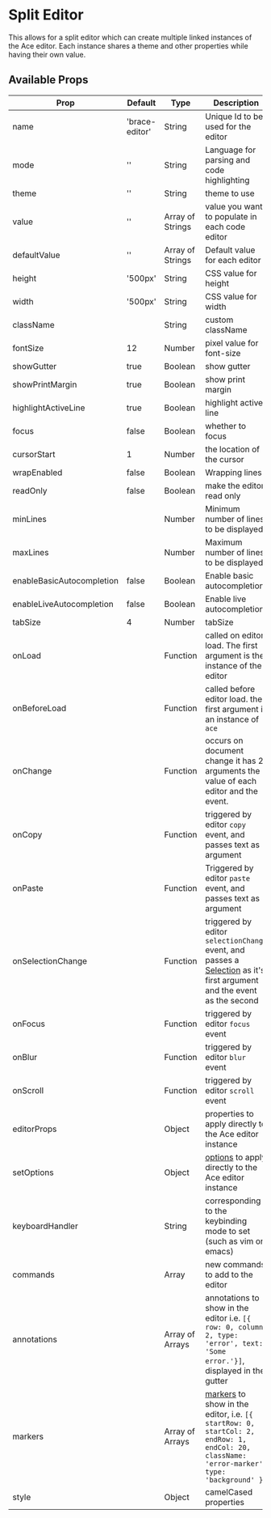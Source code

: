 # Split Editor

This allows for a split editor which can create multiple linked instances of the Ace editor. Each instance shares a theme and other properties while having their own value.

## Available Props

|Prop|Default|Type|Description|
|-----|------|-----|-----|
|name| 'brace-editor'| String |Unique Id to be used for the editor|
|mode| ''| String |Language for parsing and code highlighting|
|theme| ''| String |theme to use|
|value | ''| Array of Strings | value you want to populate in each code editor|
|defaultValue | ''| Array of Strings |Default value for each editor|
|height| '500px'| String |CSS value for height|
|width| '500px'| String |CSS value for width|
|className| | String |custom className|
|fontSize| 12| Number |pixel value for font-size|
|showGutter| true| Boolean | show gutter |
|showPrintMargin| true| Boolean| show print margin |
|highlightActiveLine| true| Boolean| highlight active line|
|focus| false| Boolean| whether to focus
|cursorStart| 1| Number| the location of the cursor
|wrapEnabled| false| Boolean | Wrapping lines|
|readOnly| false| Boolean| make the editor read only |
|minLines| | Number |Minimum number of lines to be displayed|
|maxLines| | Number |Maximum number of lines to be displayed|
|enableBasicAutocompletion| false| Boolean | Enable basic autocompletion|
|enableLiveAutocompletion| false| Boolean | Enable live autocompletion|
|tabSize| 4|  Number| tabSize|
|onLoad| | Function | called on editor load. The first argument is the instance of the editor |
|onBeforeLoad| | Function | called before editor load. the first argument is an instance of `ace`|
|onChange| | Function |  occurs on document change it has 2 arguments the value of each editor and the event.|
|onCopy| | Function | triggered  by editor `copy` event, and passes text as argument|
|onPaste| | Function | Triggered by editor `paste` event, and passes text as argument|
|onSelectionChange| | Function | triggered by editor `selectionChange` event, and passes a [Selection](https://ace.c9.io/#nav=api&api=selection) as it's first argument and the event as the second|
|onFocus| | Function | triggered by editor `focus` event|
|onBlur| | Function | triggered by editor `blur` event|
|onScroll| | Function | triggered by editor `scroll` event|
|editorProps| | Object | properties to apply directly to the Ace editor instance|
|setOptions| | Object | [options](https://github.com/ajaxorg/ace/wiki/Configuring-Ace) to apply directly to the Ace editor instance|
|keyboardHandler| | String | corresponding to the keybinding mode to set (such as vim or emacs)|
|commands| | Array | new commands to add to the editor
|annotations| | Array of Arrays | annotations to show in the editor i.e. `[{ row: 0, column: 2, type: 'error', text: 'Some error.'}]`, displayed in the gutter|
|markers| | Array of Arrays | [markers](https://ace.c9.io/api/edit_session.html#EditSession.addMarker) to show in the editor, i.e. `[{ startRow: 0, startCol: 2, endRow: 1, endCol: 20, className: 'error-marker', type: 'background' }]`|
|style| | Object  | camelCased properties |
